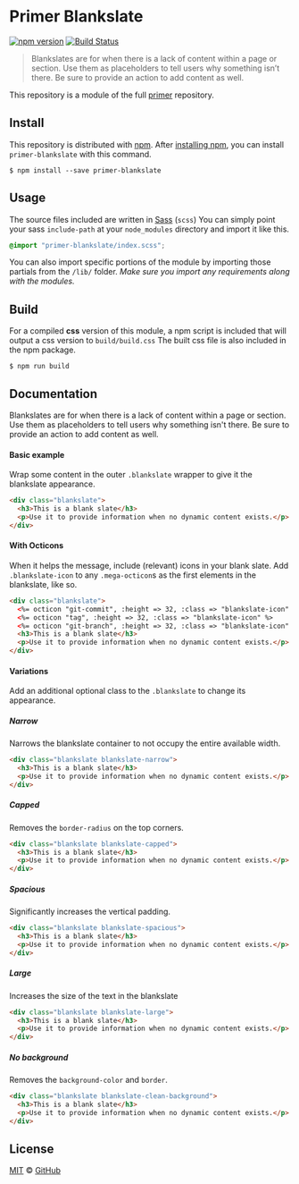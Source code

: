 # Primer Blankslate

[![npm version](https://img.shields.io/npm/v/primer-blankslate.svg)](https://www.npmjs.org/package/primer-blankslate)
[![Build Status](https://travis-ci.org/primer/primer.svg?branch=master)](https://travis-ci.org/primer/primer)

> Blankslates are for when there is a lack of content within a page or section. Use them as placeholders to tell users why something isn’t there. Be sure to provide an action to add content as well.

This repository is a module of the full [primer][primer] repository.

## Install

This repository is distributed with [npm][npm]. After [installing npm][install-npm], you can install `primer-blankslate` with this command.

```
$ npm install --save primer-blankslate
```

## Usage

The source files included are written in [Sass][sass] (`scss`) You can simply point your sass `include-path` at your `node_modules` directory and import it like this.

```scss
@import "primer-blankslate/index.scss";
```

You can also import specific portions of the module by importing those partials from the `/lib/` folder. _Make sure you import any requirements along with the modules._

## Build

For a compiled **css** version of this module, a npm script is included that will output a css version to `build/build.css` The built css file is also included in the npm package.

```
$ npm run build
```

## Documentation

<!-- %docs
title: Blankslate
status: Stable
-->

Blankslates are for when there is a lack of content within a page or section. Use them as placeholders to tell users why something isn't there. Be sure to provide an action to add content as well.

#### Basic example

Wrap some content in the outer `.blankslate` wrapper to give it the blankslate appearance.

```html
<div class="blankslate">
  <h3>This is a blank slate</h3>
  <p>Use it to provide information when no dynamic content exists.</p>
</div>
```

#### With Octicons

When it helps the message, include (relevant) icons in your blank slate. Add `.blankslate-icon` to any `.mega-octicon`s as the first elements in the blankslate, like so.

```html
<div class="blankslate">
  <%= octicon "git-commit", :height => 32, :class => "blankslate-icon" %>
  <%= octicon "tag", :height => 32, :class => "blankslate-icon" %>
  <%= octicon "git-branch", :height => 32, :class => "blankslate-icon" %>
  <h3>This is a blank slate</h3>
  <p>Use it to provide information when no dynamic content exists.</p>
</div>
```

#### Variations

Add an additional optional class to the `.blankslate` to change its appearance.

##### Narrow

Narrows the blankslate container to not occupy the entire available width.

```html
<div class="blankslate blankslate-narrow">
  <h3>This is a blank slate</h3>
  <p>Use it to provide information when no dynamic content exists.</p>
</div>
```

##### Capped

Removes the `border-radius` on the top corners.

```html
<div class="blankslate blankslate-capped">
  <h3>This is a blank slate</h3>
  <p>Use it to provide information when no dynamic content exists.</p>
</div>
```

##### Spacious

Significantly increases the vertical padding.

```html
<div class="blankslate blankslate-spacious">
  <h3>This is a blank slate</h3>
  <p>Use it to provide information when no dynamic content exists.</p>
</div>
```

##### Large

Increases the size of the text in the blankslate

```html
<div class="blankslate blankslate-large">
  <h3>This is a blank slate</h3>
  <p>Use it to provide information when no dynamic content exists.</p>
</div>
```

##### No background

Removes the `background-color` and `border`.

```html
<div class="blankslate blankslate-clean-background">
  <h3>This is a blank slate</h3>
  <p>Use it to provide information when no dynamic content exists.</p>
</div>
```
<!-- %enddocs -->

## License

[MIT](./LICENSE) &copy; [GitHub](https://github.com/)

[primer]: https://github.com/primer/primer
[docs]: http://primer.github.io/
[npm]: https://www.npmjs.com/
[install-npm]: https://docs.npmjs.com/getting-started/installing-node
[sass]: http://sass-lang.com/
